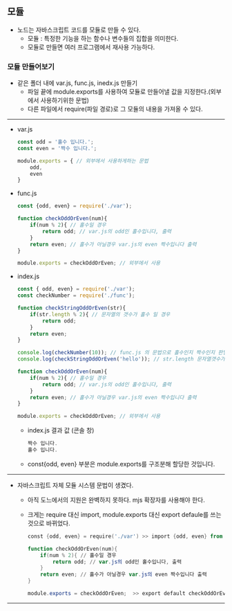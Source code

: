 ## 모듈

- 노드는 자바스크립트 코드를 모듈로 만들 수 있다.
    - 모듈 : 특정한 기능을 하는 함수나 변수들의 집합을 의미한다.
    - 모듈로 만들면 여러 프로그램에서 재사용 가능하다.

### 모듈 만들어보기

- 같은 폴더 내에 var.js, func.js, inedx.js 만들기
    - 파일 끝에 module.exports를 사용하여 모듈로 만들어낼 값을 지정한다.(외부에서 사용하기위한 문법)
    - 다른 파일에서 require(파일 경로)로 그 모듈의 내용을 가져올 수 있다.

---

- var.js

    ```jsx
    const odd = '홀수 입니다.';
    const even = '짝수 입니다.';

    module.exports = { // 외부에서 사용하게하는 문법 
        odd,
        even
    }
    ```

- func.js

    ```jsx
    const {odd, even} = require('./var');

    function checkOddOrEven(num){
        if(num % 2){ // 홀수일 경우
            return odd; // var.js의 odd인 홀수입니다, 출력
        }
        return even; // 홀수가 아닐경우 var.js의 even 짝수입니다 출력 
    }

    module.exports = checkOddOrEven; // 외부에서 사용
    ```

- index.js

    ```jsx
    const { odd, even} = require('./var');
    const checkNumber = require('./func');

    function checkStringOddOrEven(str){
        if(str.length % 2){ // 문자열의 갯수가 홀수 일 경우
            return odd;
        }
        return even;
    }

    console.log(checkNumber(10)); // func.js 의 문법으로 홀수인지 짝수인지 판별
    console.log(checkStringOddOrEven('hello')); // str.length 문자열갯수가 홀수면 odd출력 짝수면 even출력const {odd, even} = require('./var');

    function checkOddOrEven(num){
        if(num % 2){ // 홀수일 경우
            return odd; // var.js의 odd인 홀수입니다, 출력
        }
        return even; // 홀수가 아닐경우 var.js의 even 짝수입니다 출력 
    }

    module.exports = checkOddOrEven; // 외부에서 사용
    ```

    - index.js 결과 값 (콘솔 창)

        ```powershell
        짝수 입니다.
        홀수 입니다.
        ```

       
    - const{odd, even} 부분은 module.exports를 구조분해 할당한 것입니다.

---

- 자바스크립트 자체 모듈 시스템 문법이 생겼다.
    - 아직 도느에서의 지원은 완벽하지 못하다. mjs 확장자를 사용해야 한다.
    - 크게는 require 대신 import, module.exports 대신 export defaule를 쓰는 것으로 바뀌었다.

        ```powershell
        const {odd, even} = require('./var') >> import {odd, even} from './var';

        function checkOddOrEven(num){
            if(num % 2){ // 홀수일 경우
                return odd; // var.js의 odd인 홀수입니다, 출력
            }
            return even; // 홀수가 아닐경우 var.js의 even 짝수입니다 출력 
        }

        module.exports = checkOddOrEven;  >> export default checkOddOrEven;
        ```

---